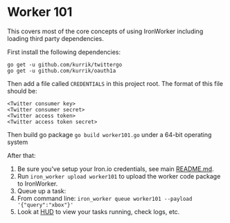 # Worker 101

This covers most of the core concepts of using IronWorker including loading third party
dependencies.

First install the following dependencies:

    go get -u github.com/kurrik/twittergo
    go get -u github.com/kurrik/oauth1a

Then add a file called
`CREDENTIALS` in this project root.  The format of this file should be:

    <Twitter consumer key>
    <Twitter consumer secret>
    <Twitter access token>
    <Twitter access token secret>

Then build go package `go build worker101.go` under a 64-bit operating system

After that:

1. Be sure you've setup your Iron.io credentials, see main [README.md](https://github.com/iron-io/iron_worker_examples).
1. Run `iron_worker upload worker101` to upload the worker code package to IronWorker.
1. Queue up a task:
  1. From command line: `iron_worker queue worker101 --payload '{"query":"xbox"}'`
1. Look at [HUD](https://hud.iron.io) to view your tasks running, check logs, etc.

